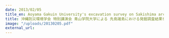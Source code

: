 ```yaml
---
date: 2013/02/05
title_en: Aoyama Gakuin University's excavation survey on Sakishima archipelago
title: 沖縄防災環境学会 特別講演会 青山学院大学による 先島諸島における発掘調査結果を語る 講師 田村 晃一 氏
image: "/uploads/20130205.pdf"
external_url:
---
```

